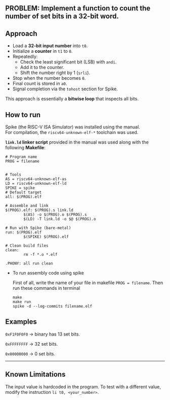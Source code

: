 ## PROBLEM: Implement a function to count the number of set bits in a 32-bit word.

## Approach  
- Load a **32-bit input number** into `t0`.  
- Initialize a **counter** in `t1` to `0`.  
- Repeatedly:  
  - Check the least significant bit (LSB) with `andi`.  
  - Add it to the counter.  
  - Shift the number right by 1 (`srli`).  
- Stop when the number becomes `0`.  
- Final count is stored in `a0`.  
- Signal completion via the `tohost` section for Spike.  

This approach is essentially a **bitwise loop** that inspects all bits. 


## How to run
Spike (the RISC-V ISA Simulator) was installed using the manual.  
For compilation, the `riscv64-unknown-elf-*` toolchain was used.

**`link.ld` linker script** provided in the manual was used along with the following **Makefile**:
```
# Program name
PROG = filename


# Tools
AS = riscv64-unknown-elf-as
LD = riscv64-unknown-elf-ld
SPIKE = spike
# Default target
all: $(PROG).elf

# Assemble and link
$(PROG).elf: $(PROG).s link.ld
        $(AS) -o $(PROG).o $(PROG).s
        $(LD) -T link.ld -o $@ $(PROG).o

# Run with Spike (bare-metal)
run: $(PROG).elf
        $(SPIKE) $(PROG).elf

# Clean build files
clean:
        rm -f *.o *.elf

.PHONY: all run clean
```

- To run assembly code using spike
  
  First of all, write the name of your file in makefile
  `PROG = filename`. 
  Then run these commands in terminal
  ```
  make
  make run
  spike -d --log-commits filename.elf
  ```

## Examples

`0xF1F0F0F0` → binary has 13 set bits.

`0xFFFFFFFF` → 32 set bits.

`0x00000000` → 0 set bits.

---
## Known Limitations

The input value is hardcoded in the program. To test with a different value, modify the instruction
`li t0, <your_number>`.
